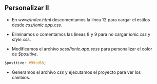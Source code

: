 ## Personalizar II


- En *www/index.html* descomentamos la línea 12 para cargar el estilos desde *css/ionic.app.css*.

- Eliminamos o comentamos las líneas 8 y 9 para no cargar *ionic.css* y *style.css*.

- Modificamos el archivo *scss/ionic.app.scss* para personalizar el color de *$positive*.

```css
$positive: #99cd68;
```

- Generamos el archivo *css* y ejecutamos el proyecto para ver los cambios.

